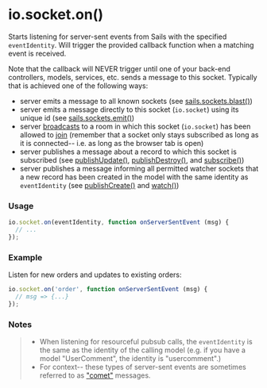 # io.socket.on()

Starts listening for server-sent events from Sails with the specified `eventIdentity`.  Will trigger the provided callback function when a matching event is received.

Note that the callback will NEVER trigger until one of your back-end controllers, models, services, etc. sends a message to this socket.  Typically that is achieved one of the following ways:

+ server emits a message to all known sockets (see [sails.sockets.blast()]())
+ server emits a message directly to this socket (`io.socket`) using its unique id (see [sails.sockets.emit()]())
+ server [broadcasts]() to a room in which this socket (`io.socket`) has been allowed to [join]() (remember that a socket only stays subscribed as long as it is connected-- i.e. as long as the browser tab is open)
+ server publishes a message about a record to which this socket is subscribed (see [publishUpdate()](), [publishDestroy()](), and [subscribe()]())
+ server publishes a message informing all permitted watcher sockets that a new record has been created in the model with the same identity as `eventIdentity` (see [publishCreate()]() and [watch()]())



### Usage

```js
io.socket.on(eventIdentity, function onServerSentEvent (msg) {
  // ...
});
```

### Example


Listen for new orders and updates to existing orders:

```javascript
io.socket.on('order', function onServerSentEvent (msg) {
  // msg => {...}
});


```

### Notes
>+ When listening for resourceful pubsub calls, the `eventIdentity` is the same as the identity of the calling model (e.g. if you have a model "UserComment", the identity is "usercomment".)
>+ For context-- these types of server-sent events are sometimes referred to as ["comet"](http://en.wikipedia.org/wiki/Comet_(programming)) messages.



<docmeta name="uniqueID" value="socketon682488">
<docmeta name="displayName" value="io.socket.on()">


